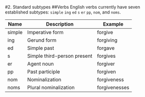 #2. Standard subtypes
##Verbs
English verbs currently have seven established subtypes: `simple` `ing` `ed` `s` `er` `pp`, `nom`, and `noms`.

|Name|Description|Example|
|---|---|---|
|simple|Imperative form|forgive|
|ing|Gerund form|forgiving|
|ed|Simple past|forgave|
|s|Simple third-person present|forgives|
|er|Agent noun|forgiver|
|pp|Past participle|forgiven|
|nom|Nominalization|forgiveness|
|noms|Plural nominalization|forgivenesses|
